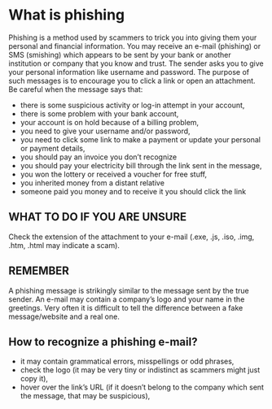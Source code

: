 # What is phishing
Phishing is a method used by scammers to trick you into giving them your personal and financial information. You may receive an e-mail (phishing) or SMS (smishing) which appears to be sent by your bank or another institution or company that you know and trust. The sender asks you to give your personal information like username and password. The purpose of such messages is to encourage you to click a link or open an attachment.
Be careful when the message says that:
- there is some suspicious activity or log-in attempt in your account,
- there is some problem with your bank account,
- your account is on hold because of a billing problem,
- you need to give your username and/or password,
- you need to click some link to make a payment or update your personal or payment details,
- you should pay an invoice you don’t recognize
- you should pay your electricity bill through the link sent in the message,
- you won the lottery or received a voucher for free stuff,
- you inherited money from a distant relative
- someone paid you money and to receive it you should click the link
	
## WHAT TO DO IF YOU ARE UNSURE
Check the extension of the attachment to your e-mail (.exe, .js, .iso, .img, .htm, .html may indicate a scam). 

## REMEMBER
A phishing message is strikingly similar to the message sent by the true sender. An e-mail may contain a company’s logo and your name in the greetings. Very often it is difficult to tell the difference between a fake message/website and a real one.

## How to recognize a phishing e-mail?
- it may contain grammatical errors, misspellings or odd phrases,
- check the logo (it may be very tiny or indistinct as scammers might just copy it),
- hover over the link’s URL (if it doesn’t belong to the company which sent the message, that may be suspicious),
